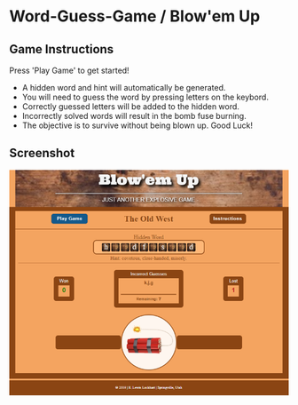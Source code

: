 # Word-Guess-Game / Blow'em Up
## Game Instructions

Press 'Play Game' to get started!
* A hidden word and hint will automatically be generated.
* You will need to guess the word by pressing letters on the keybord.
* Correctly guessed letters will be added to the hidden word.
* Incorrectly solved words will result in the bomb fuse burning.
* The objective is to survive without being blown up. Good Luck!

## Screenshot

![game ui](assets/images/readMeScreenshot.PNG)



